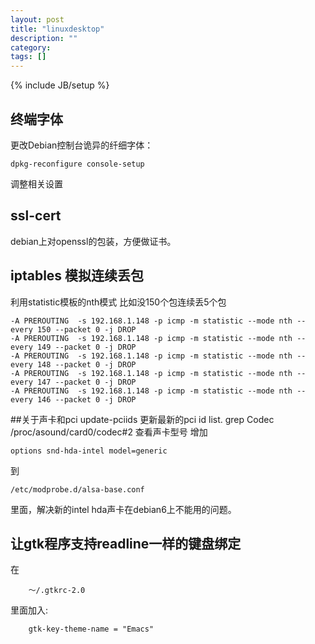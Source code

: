 ```yaml
---
layout: post
title: "linuxdesktop"
description: ""
category: 
tags: []
---
```

{% include JB/setup %}
## 终端字体
更改Debian控制台诡异的纤细字体：

	dpkg-reconfigure console-setup

调整相关设置

## ssl-cert
debian上对openssl的包装，方便做证书。

## iptables 模拟连续丢包
利用statistic模板的nth模式
比如没150个包连续丢5个包

	-A PREROUTING  -s 192.168.1.148 -p icmp -m statistic --mode nth --every 150 --packet 0 -j DROP 
	-A PREROUTING  -s 192.168.1.148 -p icmp -m statistic --mode nth --every 149 --packet 0 -j DROP 
	-A PREROUTING  -s 192.168.1.148 -p icmp -m statistic --mode nth --every 148 --packet 0 -j DROP 
	-A PREROUTING  -s 192.168.1.148 -p icmp -m statistic --mode nth --every 147 --packet 0 -j DROP 
	-A PREROUTING  -s 192.168.1.148 -p icmp -m statistic --mode nth --every 146 --packet 0 -j DROP 

##关于声卡和pci
update-pciids 更新最新的pci id list.
grep Codec /proc/asound/card0/codec#2  查看声卡型号
增加

	options snd-hda-intel model=generic 
到

	/etc/modprobe.d/alsa-base.conf
里面，解决新的intel hda声卡在debian6上不能用的问题。

## 让gtk程序支持readline一样的键盘绑定
在

        ～/.gtkrc-2.0
里面加入:

        gtk-key-theme-name = "Emacs"

